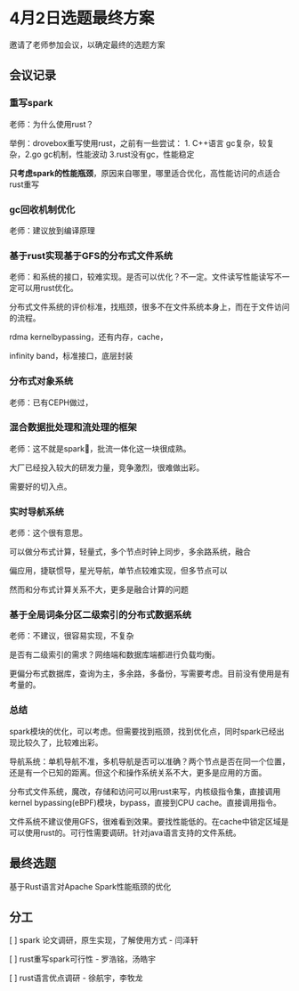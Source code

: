 # 4月2日选题最终方案

邀请了老师参加会议，以确定最终的选题方案

## 会议记录

### 重写spark

老师：为什么使用rust？

举例：drovebox重写使用rust，之前有一些尝试： 1. C++语言 gc复杂，较复杂，2.go gc机制，性能波动 3.rust没有gc，性能稳定

**只考虑spark的性能瓶颈**，原因来自哪里，哪里适合优化，高性能访问的点适合rust重写

### gc回收机制优化

老师：建议放到编译原理

### 基于rust实现基于GFS的分布式文件系统

老师：和系统的接口，较难实现。是否可以优化？不一定。文件读写性能读写不一定可以用rust优化。

分布式文件系统的评价标准，找瓶颈，很多不在文件系统本身上，而在于文件访问的流程。

rdma kernelbypassing，还有内存，cache，

infinity band，标准接口，底层封装

### 分布式对象系统

老师：已有CEPH做过，

### 混合数据批处理和流处理的框架

老师：这不就是spark🐎，批流一体化这一块很成熟。

大厂已经投入较大的研发力量，竞争激烈，很难做出彩。

需要好的切入点。

### 实时导航系统

老师：这个很有意思。

可以做分布式计算，轻量式，多个节点时钟上同步，多余路系统，融合

偏应用，捷联惯导，星光导航，单节点较难实现，但多节点可以

然而和分布式计算关系不大，更多是融合计算的问题

### 基于全局词条分区二级索引的分布式数据系统

老师：不建议，很容易实现，不复杂

是否有二级索引的需求？网络端和数据库端都进行负载均衡。

更偏分布式数据库，查询为主，多余路，多备份，写需要考虑。目前没有使用是有考量的。

### 总结

spark模块的优化，可以考虑。但需要找到瓶颈，找到优化点，同时spark已经出现比较久了，比较难出彩。

导航系统：单机导航不准，多机导航是否可以准确？两个节点是否在同一个位置，还是有一个已知的距离。但这个和操作系统关系不大，更多是应用的方面。

分布式文件系统，魔改，存储和访问可以用rust来写，内核级指令集，直接调用kernel bypassing(eBPF)模块，bypass，直接到CPU cache。直接调用指令。

文件系统不建议使用GFS，很难看到效果。要找性能低的。在cache中锁定区域是可以使用rust的。可行性需要调研。针对java语言支持的文件系统。

## 最终选题

基于Rust语言对Apache Spark性能瓶颈的优化

## 分工

[ ] spark 论文调研，原生实现，了解使用方式 - 闫泽轩

[ ] rust重写spark可行性 - 罗浩铭，汤皓宇

[ ] rust语言优点调研 - 徐航宇，李牧龙
